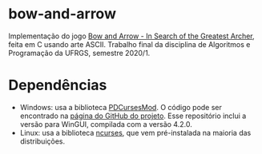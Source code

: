 # bow-and-arrow
Implementação do jogo [Bow and Arrow - In Search of the Greatest Archer](https://www.classicdosgames.com/game/Bow_and_Arrow_-_In_Search_of_the_Greatest_Archer.html), feita em C usando arte ASCII. Trabalho final da disciplina de Algoritmos e Programação da UFRGS, semestre 2020/1.

# Dependências
* Windows: usa a biblioteca [PDCursesMod](https://www.projectpluto.com/win32a.htm). O código pode ser encontrado na [página do GitHub do projeto](https://github.com/Bill-Gray/PDCursesMod). Esse repositório inclui a versão para WinGUI, compilada com a versão 4.2.0.
* Linux: usa a biblioteca [ncurses](https://invisible-island.net/ncurses/), que vem pré-instalada na maioria das distribuições.